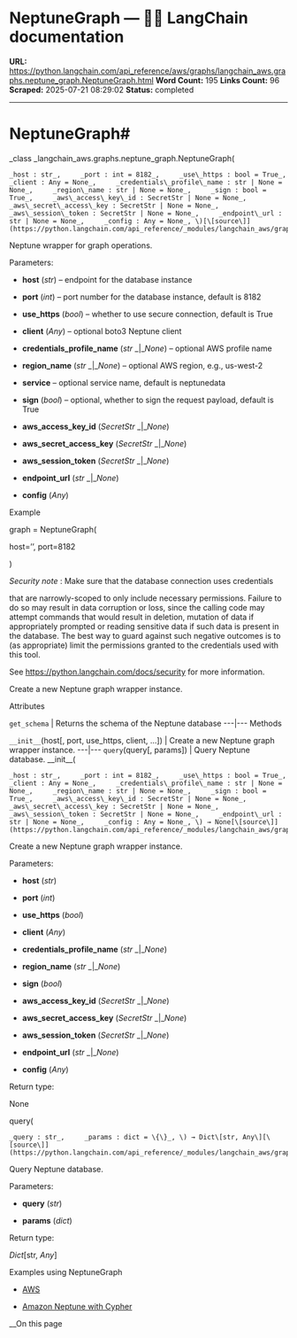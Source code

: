 # NeptuneGraph — 🦜🔗 LangChain  documentation

**URL:** https://python.langchain.com/api_reference/aws/graphs/langchain_aws.graphs.neptune_graph.NeptuneGraph.html
**Word Count:** 195
**Links Count:** 96
**Scraped:** 2025-07-21 08:29:02
**Status:** completed

---

# NeptuneGraph\#

_class _langchain\_aws.graphs.neptune\_graph.NeptuneGraph\(

    _host : str_,     _port : int = 8182_,     _use\_https : bool = True_,     _client : Any = None_,     _credentials\_profile\_name : str | None = None_,     _region\_name : str | None = None_,     _sign : bool = True_,     _aws\_access\_key\_id : SecretStr | None = None_,     _aws\_secret\_access\_key : SecretStr | None = None_,     _aws\_session\_token : SecretStr | None = None_,     _endpoint\_url : str | None = None_,     _config : Any = None_, \)[\[source\]](https://python.langchain.com/api_reference/_modules/langchain_aws/graphs/neptune_graph.html#NeptuneGraph)\#     

Neptune wrapper for graph operations.

Parameters:     

  * **host** \(_str_\) – endpoint for the database instance

  * **port** \(_int_\) – port number for the database instance, default is 8182

  * **use\_https** \(_bool_\) – whether to use secure connection, default is True

  * **client** \(_Any_\) – optional boto3 Neptune client

  * **credentials\_profile\_name** \(_str_ _|__None_\) – optional AWS profile name

  * **region\_name** \(_str_ _|__None_\) – optional AWS region, e.g., us-west-2

  * **service** – optional service name, default is neptunedata

  * **sign** \(_bool_\) – optional, whether to sign the request payload, default is True

  * **aws\_access\_key\_id** \(_SecretStr_ _|__None_\)

  * **aws\_secret\_access\_key** \(_SecretStr_ _|__None_\)

  * **aws\_session\_token** \(_SecretStr_ _|__None_\)

  * **endpoint\_url** \(_str_ _|__None_\)

  * **config** \(_Any_\)

Example               

graph = NeptuneGraph\(     

host=’<my-cluster>’, port=8182

\)

_Security note_ : Make sure that the database connection uses credentials     

that are narrowly-scoped to only include necessary permissions. Failure to do so may result in data corruption or loss, since the calling code may attempt commands that would result in deletion, mutation of data if appropriately prompted or reading sensitive data if such data is present in the database. The best way to guard against such negative outcomes is to \(as appropriate\) limit the permissions granted to the credentials used with this tool.

See <https://python.langchain.com/docs/security> for more information.

Create a new Neptune graph wrapper instance.

Attributes

`get_schema` | Returns the schema of the Neptune database   ---|---      Methods

`__init__`\(host\[, port, use\_https, client, ...\]\) | Create a new Neptune graph wrapper instance.   ---|---   `query`\(query\[, params\]\) | Query Neptune database.      \_\_init\_\_\(

    _host : str_,     _port : int = 8182_,     _use\_https : bool = True_,     _client : Any = None_,     _credentials\_profile\_name : str | None = None_,     _region\_name : str | None = None_,     _sign : bool = True_,     _aws\_access\_key\_id : SecretStr | None = None_,     _aws\_secret\_access\_key : SecretStr | None = None_,     _aws\_session\_token : SecretStr | None = None_,     _endpoint\_url : str | None = None_,     _config : Any = None_, \) → None[\[source\]](https://python.langchain.com/api_reference/_modules/langchain_aws/graphs/neptune_graph.html#NeptuneGraph.__init__)\#     

Create a new Neptune graph wrapper instance.

Parameters:     

  * **host** \(_str_\)

  * **port** \(_int_\)

  * **use\_https** \(_bool_\)

  * **client** \(_Any_\)

  * **credentials\_profile\_name** \(_str_ _|__None_\)

  * **region\_name** \(_str_ _|__None_\)

  * **sign** \(_bool_\)

  * **aws\_access\_key\_id** \(_SecretStr_ _|__None_\)

  * **aws\_secret\_access\_key** \(_SecretStr_ _|__None_\)

  * **aws\_session\_token** \(_SecretStr_ _|__None_\)

  * **endpoint\_url** \(_str_ _|__None_\)

  * **config** \(_Any_\)

Return type:     

None

query\(

    _query : str_,     _params : dict = \{\}_, \) → Dict\[str, Any\][\[source\]](https://python.langchain.com/api_reference/_modules/langchain_aws/graphs/neptune_graph.html#NeptuneGraph.query)\#     

Query Neptune database.

Parameters:     

  * **query** \(_str_\)

  * **params** \(_dict_\)

Return type:     

_Dict_\[str, _Any_\]

Examples using NeptuneGraph

  * [AWS](https://python.langchain.com/docs/integrations/providers/aws/)

  * [Amazon Neptune with Cypher](https://python.langchain.com/docs/integrations/graphs/amazon_neptune_open_cypher/)

__On this page